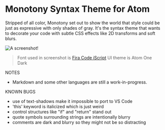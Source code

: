 # Monotony Syntax Theme for Atom

Stripped of all color, Monotony set out to show the world that style could be just as expressive with only shades of gray. It's the syntax theme that wants to decorate your code with subtle CSS effects like 2D transforms and soft blurs.

![A screenshot!](screenshot.png)
> Font used in screenshot is [Fira Code iScript](https://github.com/kencrocken/FiraCodeiScript)
> UI theme is Atom One Dark

NOTES
* Markdown and some other languages are still a work-in-progress.

KNOWN BUGS
* use of text-shadows make it impossible to port to VS Code
* 'this' keyword is italicized which is just weird
* control structures like "if" and "return" stand out
* quote symbols surrounding strings are intentionally blurry
* comments are dark and blurry so they might not be so distracting
